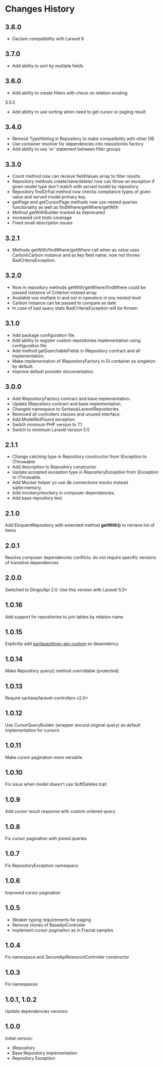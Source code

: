 # Changes History

3.8.0
-----
+ Declare compatibility with Laravel 6

3.7.0
-----
+ Add ability to sort by multiple fields

3.6.0
-----
+ Add ability to create filters with check on relation existing

3.5.0
+ Add ability to use sorting when need to get cursor or paging result

3.4.0
------
+ Remove TypeHinting in Repository to make compatibility with other DB
+ Use container resolver for dependencies into repositories factory
+ Add ability to use 'or' statement between filter groups

3.3.0
------
+ Count method now can receive fieldValues array to filter results
+ Repository methods create/save/delete/ now can throw an exception if given model type don't match with served
model by repository
+ Repository findOrFail method now checks compliance types of given value and served model primary key.
+ getPage and getCursorPage methods now use nested queries functionality as well as findWhere/getWhere/getWith
+ Method getWithBuilder marked as deprecated
+ Increased unit tests coverage
+ Fixed small description issues

3.2.1
------
+ Methods getWith/findWhere/getWhere call when as value uses Carbon\Carbon instance and as key field name, now not throws BadCriteriaException.

3.2.0
------
+ Now in repository methods getWith/getWhere/findWhere could be passed
instance of Criterion instead array.
+ Available use multiple in and not in operators in any nested level
+ Carbon instance can be passed to compare as date
+ In case of bad query state BadCriteriaException will be thrown

3.1.0
------
+ Add package configuration file.
+ Add ability to register custom repositories implementation using configuration file.
+ Add method getSearchableFields in IRepository contract and all implementation.
+ Make implementation of IRepositoryFactory in DI container as singleton by default.
+ Improve default provider documentation.

3.0.0
------
+ Add IRepositoryFactory contract and base implementation.
+ Update IRepository contract and base implementation.
+ Changed namespace to Saritasa\\LaravelRepositories.
+ Removed all controllers classes and unused interface.
+ Add ModelNotFound exception.
+ Switch minimum PHP version to 7.1
+ Switch to minimum Laravel version 5.5

2.1.1
------
+ Change catching type in Repository constructor from \Exception to \Throwable
+ Add description to Repository constructor
+ Update accepted exception type in RepositoryException from \Exception to \Throwable.
+ Add Mocker helper yo use db connections mocks instead sqlite:memory.
+ Add mockery/mockery in composer dependencies.
+ Add base repository test.

2.1.0
------
Add EloquentRepository with extended method **getWith()** to retrieve list of items 

2.0.1
-----
Resolve composer dependencies conflicts:
do not require specific versions of transitive dependencies

2.0.0
-----
Switched to Dingo/Api 2.0. Use this version with Laravel 5.5+

1.0.16
------
Add support for repositories to join tables by relation name

1.0.15
------
Explicitly add [saritasa/dingo-api-custom](https://github.com/Saritasa/php-dingo-api-custom) as dependency

1.0.14
-----
Make Repository query() method overridable (protected)

1.0.13
------
Require saritasa/laravel-controllers v2.0+

1.0.12
------
Use CursorQueryBuilder (wrapper around original query) as default implementation for cursors

1.0.11
------
Make cursor pagination more versatile

1.0.10
-----
Fix issue when model doesn't use SoftDeletes trait

1.0.9
-----
Add cursor result response with custom ordered query

1.0.8
-----
Fix cursor pagination with joined queries

1.0.7
-----
Fix RepositoryException namespace

1.0.6
-----
Improved cursor pagination

1.0.5
-----
- Weaker typing requirements for paging
- Remove clones of BaseApiController
- Implement cursor pagination as in Fractal samples

1.0.4
-----
Fix namespace and SecureApiResourceController constructor

1.0.3
-----
Fix namespaces

1.0.1, 1.0.2
-----
Update dependencies versions

1.0.0
-----

Initial version:
* IRepository
* Base Repository implementation
* Repository Exception
